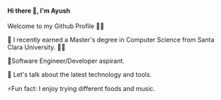 #### Hi there 👋, I'm Ayush

Welcome to my Github Profile 🙋‍♂️


🔭 I recently earned a Master's degree in Computer Science from Santa Clara University. 👨‍🎓

🌱Software Engineer/Developer aspirant.

💬 Let's talk about the latest technology and tools.

⚡Fun fact: I enjoy trying different foods and music.


